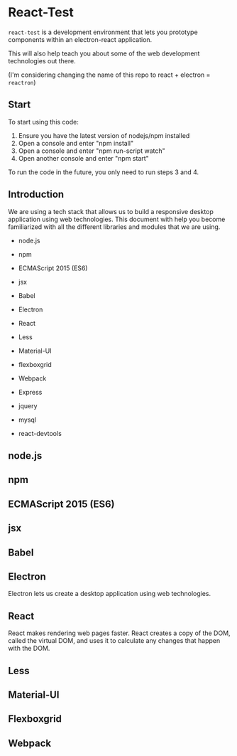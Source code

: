 #  React-Test
`react-test` is a development environment that lets you prototype
components within an electron-react application.

This will also help teach you about some of the web development
technologies out there.

(I'm considering changing the name of this repo to react + electron =
`reactron`)

## Start
To start using this code:
1. Ensure you have the latest version of nodejs/npm installed
2. Open a console and enter "npm install"
3. Open a console and enter "npm run-script watch"
4. Open another console and enter "npm start"

To run the code in the future, you only need to run steps 3 and 4.

## Introduction
We are using a tech stack that allows us to build a responsive desktop
application using web technologies. This document with help you become
familiarized with all the different libraries and modules that we are 
using.

* node.js
* npm
* ECMAScript 2015 (ES6)
* jsx
* Babel

* Electron
* React
* Less
* Material-UI
* flexboxgrid
* Webpack

* Express
* jquery
* mysql

* react-devtools

## node.js

## npm

## ECMAScript 2015 (ES6)

## jsx

## Babel

## Electron
Electron lets us create a desktop application using web technologies.

## React
React makes rendering web pages faster. React creates a copy of the DOM,
called the virtual DOM, and uses it to calculate any changes that happen
with the DOM. 

## Less

## Material-UI

## Flexboxgrid

## Webpack



